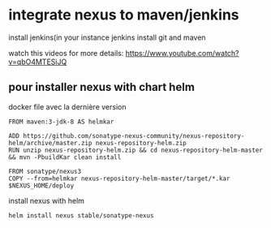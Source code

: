 # integrate nexus to maven/jenkins

install jenkins(in your instance jenkins install git and maven

watch this videos for more details: https://www.youtube.com/watch?v=qbO4MTESiJQ

## pour installer nexus with chart helm
docker file avec la dernière version

```
FROM maven:3-jdk-8 AS helmkar

ADD https://github.com/sonatype-nexus-community/nexus-repository-helm/archive/master.zip nexus-repository-helm.zip
RUN unzip nexus-repository-helm.zip && cd nexus-repository-helm-master && mvn -PbuildKar clean install

FROM sonatype/nexus3
COPY --from=helmkar nexus-repository-helm-master/target/*.kar $NEXUS_HOME/deploy
```
install nexus with helm
```
helm install nexus stable/sonatype-nexus
```
